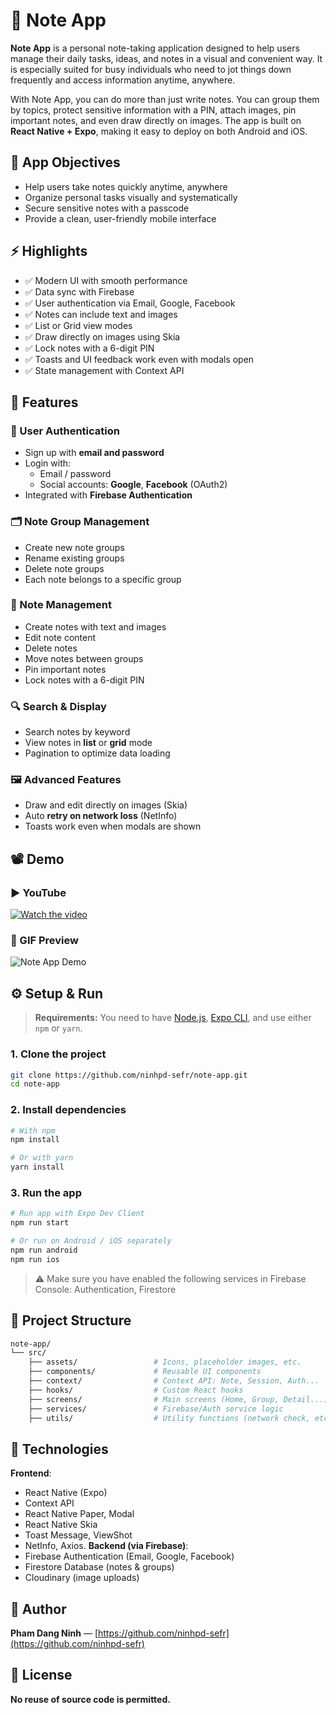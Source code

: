 # 📝 Note App

**Note App** is a personal note-taking application designed to help users manage their daily tasks, ideas, and notes in a visual and convenient way. It is especially suited for busy individuals who need to jot things down frequently and access information anytime, anywhere.

With Note App, you can do more than just write notes. You can group them by topics, protect sensitive information with a PIN, attach images, pin important notes, and even draw directly on images. The app is built on **React Native + Expo**, making it easy to deploy on both Android and iOS.

## 🎯 App Objectives

- Help users take notes quickly anytime, anywhere
- Organize personal tasks visually and systematically
- Secure sensitive notes with a passcode
- Provide a clean, user-friendly mobile interface

## ⚡ Highlights

- ✅ Modern UI with smooth performance
- ✅ Data sync with Firebase
- ✅ User authentication via Email, Google, Facebook
- ✅ Notes can include text and images
- ✅ List or Grid view modes
- ✅ Draw directly on images using Skia
- ✅ Lock notes with a 6-digit PIN
- ✅ Toasts and UI feedback work even with modals open
- ✅ State management with Context API

## 🚀 Features

### 🔑 User Authentication
- Sign up with **email and password**
- Login with:
  - Email / password
  - Social accounts: **Google**, **Facebook** (OAuth2)
- Integrated with **Firebase Authentication**

### 🗂️ Note Group Management
- Create new note groups
- Rename existing groups
- Delete note groups
- Each note belongs to a specific group

### 📝 Note Management
- Create notes with text and images
- Edit note content
- Delete notes
- Move notes between groups
- Pin important notes
- Lock notes with a 6-digit PIN

### 🔍 Search & Display
- Search notes by keyword
- View notes in **list** or **grid** mode
- Pagination to optimize data loading

### 🖼️ Advanced Features
- Draw and edit directly on images (Skia)
- Auto **retry on network loss** (NetInfo)
- Toasts work even when modals are shown

## 📽️ Demo

### ▶️ YouTube
[![Watch the video](https://img.youtube.com/vi/ROhpDZFpFqY/0.jpg)](https://www.youtube.com/watch?v=ROhpDZFpFqY)

### 📸 GIF Preview
![Note App Demo](https://media.giphy.com/media/CjmvTCZf2U3p09Cn0h/giphy.gif)



## ⚙️ Setup & Run

> **Requirements:** You need to have [Node.js](https://nodejs.org), [Expo CLI](https://docs.expo.dev/get-started/installation/), and use either `npm` or `yarn`.

### 1. Clone the project

```bash
git clone https://github.com/ninhpd-sefr/note-app.git
cd note-app
```

### 2. Install dependencies

```bash
# With npm
npm install

# Or with yarn
yarn install
```

### 3. Run the app

```bash
# Run app with Expo Dev Client
npm run start

# Or run on Android / iOS separately
npm run android
npm run ios
```

> ⚠️ Make sure you have enabled the following services in Firebase Console: Authentication, Firestore

## 📂 Project Structure

```bash
note-app/
└── src/
    ├── assets/                 # Icons, placeholder images, etc.
    ├── components/             # Reusable UI components
    ├── context/                # Context API: Note, Session, Auth...
    ├── hooks/                  # Custom React hooks
    ├── screens/                # Main screens (Home, Group, Detail...)
    ├── services/               # Firebase/Auth service logic
    ├── utils/                  # Utility functions (network check, etc.)
```

## 🧰 Technologies

**Frontend**:  
- React Native (Expo)  
- Context API
- React Native Paper, Modal  
- React Native Skia   
- Toast Message, ViewShot  
- NetInfo, Axios. 
**Backend (via Firebase)**:  
- Firebase Authentication (Email, Google, Facebook)  
- Firestore Database (notes & groups)  
- Cloudinary (image uploads) 

## 👤 Author

**Pham Dang Ninh** — [https://github.com/ninhpd-sefr](https://github.com/ninhpd-sefr)

## 📄 License

**No reuse of source code is permitted.**
